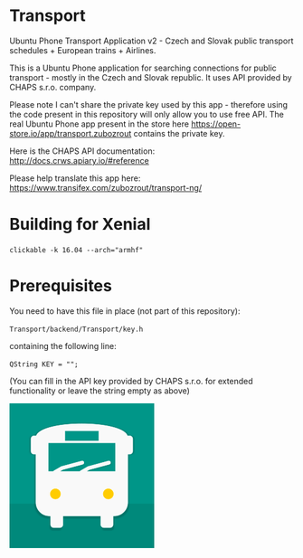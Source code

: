 # Transport

Ubuntu Phone Transport Application v2 - Czech and Slovak public transport schedules + European trains + Airlines.

This is a Ubuntu Phone application for searching connections for public transport - mostly in the Czech and Slovak republic.
It uses API provided by CHAPS s.r.o. company.

Please note I can't share the private key used by this app - therefore using the code present in this repository will only allow you to use free API.
The real Ubuntu Phone app present in the store here https://open-store.io/app/transport.zubozrout contains the private key.

Here is the CHAPS API documentation: http://docs.crws.apiary.io/#reference

Please help translate this app here: https://www.transifex.com/zubozrout/transport-ng/

# Building for Xenial
`clickable -k 16.04 --arch="armhf"`

# Prerequisites
You need to have this file in place (not part of this repository):

`Transport/backend/Transport/key.h`

containing the following line:

`QString KEY = "";`

(You can fill in the API key provided by CHAPS s.r.o. for extended functionality or leave the string empty as above)

![Transport Logo](https://github.com/zubozrout/Transport/blob/master/Transport/transport.png)
